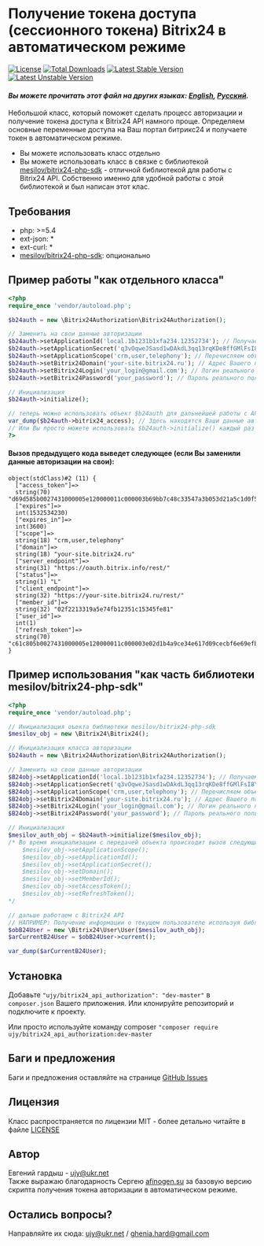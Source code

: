 Получение токена доступа (сессионного токена) Bitrix24 в автоматическом режиме
================
[![License](https://poser.pugx.org/ujy/bitrix24_api_authorization/license)](https://packagist.org/packages/ujy/bitrix24_api_authorization)
[![Total Downloads](https://poser.pugx.org/ujy/bitrix24_api_authorization/downloads)](https://packagist.org/packages/ujy/bitrix24_api_authorization)
[![Latest Stable Version](https://poser.pugx.org/ujy/bitrix24_api_authorization/v/stable)](https://packagist.org/packages/ujy/bitrix24_api_authorization)
[![Latest Unstable Version](https://poser.pugx.org/ujy/bitrix24_api_authorization/v/unstable)](https://packagist.org/packages/ujy/bitrix24_api_authorization)

 
#### *Вы можете прочитать этот файл на других языках: [English](README.md), [Русский](README.ru.md).*

Небольшой класс, который поможет сделать процесс авторизации и получение токена доступа к Bitrix24 API намного проще. Определяем основные переменные доступа на Ваш портал битрикс24 и получаете токен в автоматическом режиме.

- Вы можете использовать класс отдельно
- Вы можете использовать класс в связке с библиотекой [mesilov/bitrix24-php-sdk](https://github.com/mesilov/bitrix24-php-sdk) - отличной библиотекой для работы с Bitrix24 API. Собственно именно для удобной работы с этой библиотекой и был написан этот клас.

## Требования
- php: >=5.4
- ext-json: *
- ext-curl: *
- [mesilov/bitrix24-php-sdk](https://github.com/mesilov/bitrix24-php-sdk): опционально 

## Пример работы "как отдельного класса"
``` php
<?php
require_once 'vendor/autoload.php';

$b24auth = new \Bitrix24Authorization\Bitrix24Authorization();

// Заменить на свои данные авторизации
$b24auth->setApplicationId('local.1b1231b1xfa234.12352734'); // Получаем при регистрации приложения на Вашем портале Bitrix24
$b24auth->setApplicationSecret('q3vOqweJSasd1wDAkdL3qq13rqKDe8ffGMlFsI8Ykpasld4n0w'); // Получаем при регистрации приложения на Вашем портале Bitrix24
$b24auth->setApplicationScope('crm,user,telephony'); // Перечисляем объекты Bitrix24 с которыми хотим работать, в приложении они также должны быть выбраны
$b24auth->setBitrix24Domain('your-site.bitrix24.ru'); // Адрес Вашего портала Bitrix24
$b24auth->setBitrix24Login('your_login@gmail.com'); // Логин реального пользователя Вашего портала Bitrix24
$b24auth->setBitrix24Password('your_password'); // Пароль реального пользователя Вашего портала Bitrix24

// Инициализация
$b24auth->initialize();

// теперь можно использовать объект $b24auth для дальнейшей работы с API
var_dump($b24auth->bitrix24_access); // Здесь находятся Ваши данные авторизации и токен после инициализации. Токен действителен 1 час
// Или Вы просто можете использовать $b24auth->initialize() каждый раз - метод не будет перегенерировать токен авторизации пока тот не будет просрочен. Отдаваемое содержимое будет аналогичным свойству "bitrix24_access"
?>
```
#### Вызов предыдущего кода выведет следующее (если Вы заменили данные авторизации на свои):
```
object(stdClass)#2 (11) {
  ["access_token"]=>
  string(70) "d69d585b0027431000005e120000011c000003b69bb7c48c33547a3b053d21a5c1d0f5"
  ["expires"]=>
  int(1532534230)
  ["expires_in"]=>
  int(3600)
  ["scope"]=>
  string(18) "crm,user,telephony"
  ["domain"]=>
  string(18) "your-site.bitrix24.ru"
  ["server_endpoint"]=>
  string(31) "https://oauth.bitrix.info/rest/"
  ["status"]=>
  string(1) "L"
  ["client_endpoint"]=>
  string(32) "https://your-site.bitrix24.ru/rest/"
  ["member_id"]=>
  string(32) "02f2213319a5e74fb12351c15345fe81"
  ["user_id"]=>
  int(1)
  ["refresh_token"]=>
  string(70) "c61c805b0027431000005e120000011c000003e02d1b4a9ce34e617d09cecbf6e69efb"
}
```
## Пример использования "как часть библиотеки mesilov/bitrix24-php-sdk"
``` php
<?php
require_once 'vendor/autoload.php';

// Инициализация оъекта библиотеки mesilov/bitrix24-php-sdk
$mesilov_obj = new \Bitrix24\Bitrix24();

// Инициализация класса авторизации
$b24auth = new \Bitrix24Authorization\Bitrix24Authorization();

// Заменить на свои данные авторизации
$B24obj->setApplicationId('local.1b1231b1xfa234.12352734'); // Получаем при регистрации приложения на Вашем портале Bitrix24
$B24obj->setApplicationSecret('q3vOqweJSasd1wDAkdL3qq13rqKDe8ffGMlFsI8Ykpasld4n0w'); // Получаем при регистрации приложения на Вашем портале Bitrix24
$B24obj->setApplicationScope('crm,user,telephony'); // Перечисляем объекты Bitrix24 с которыми хотим работать, в приложении они также должны быть выбраны
$B24obj->setBitrix24Domain('your-site.bitrix24.ru'); // Адрес Вашего портала Bitrix24
$B24obj->setBitrix24Login('your_login@gmail.com'); // Логин реального пользователя Вашего портала Bitrix24
$B24obj->setBitrix24Password('your_password'); // Пароль реального пользователя Вашего портала Bitrix24

// Инициализация
$mesilov_auth_obj = $b24auth->initialize($mesilov_obj);
/* Во время инициализации с передачей объекта происходит вызов следующих методов из библиотеки mesilov/bitrix24-php-sdk:
    $mesilov_obj->setApplicationScope();
    $mesilov_obj->setApplicationId();
    $mesilov_obj->setApplicationSecret();
    $mesilov_obj->setDomain();
    $mesilov_obj->setMemberId();
    $mesilov_obj->setAccessToken();
    $mesilov_obj->setRefreshToken();
*/

// дальше работаем с Bitrix24 API
// НАПРИМЕР: Получение информации о текущем пользователе используя библиотеку и данные авторизации полученные в автоматическом режиме
$obB24User = new \Bitrix24\User\User($mesilov_auth_obj);
$arCurrentB24User = $obB24User->current();

var_dump($arCurrentB24User);
```
## Установка ##
Добавьте `"ujy/bitrix24_api_authorization": "dev-master"` в `composer.json` Вашего приложения. Или клонируйте репозиторий и подключите к проекту.

Или просто используйте команду composer `"composer require ujy/bitrix24_api_authorization:dev-master`

## Баги и предложения
Баги и предложения оставляйте на странице  [GitHub Issues](https://github.com/xUJYx/bitrix24_api_authorization/issues)

## Лицензия
Класс распространяется по лицензии MIT - более детально читайте в файле [LICENSE](LICENSE)

## Автор
Евгений гардыш - <ujy@ukr.net><br />
Также выражаю благодарность Сергею  [afinogen.su](https://afinogen.su/) за базовую версию скрипта получения токена авторизации в автоматическом режиме.

## Остались вопросы? ##
Направляйте их сюда: <ujy@ukr.net> / <ghenia.hard@gmail.com>